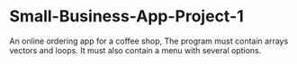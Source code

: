 # Small-Business-App-Project-1
An online ordering app for a coffee shop,
The program must contain arrays vectors and loops.
It must also contain a menu with several options.
